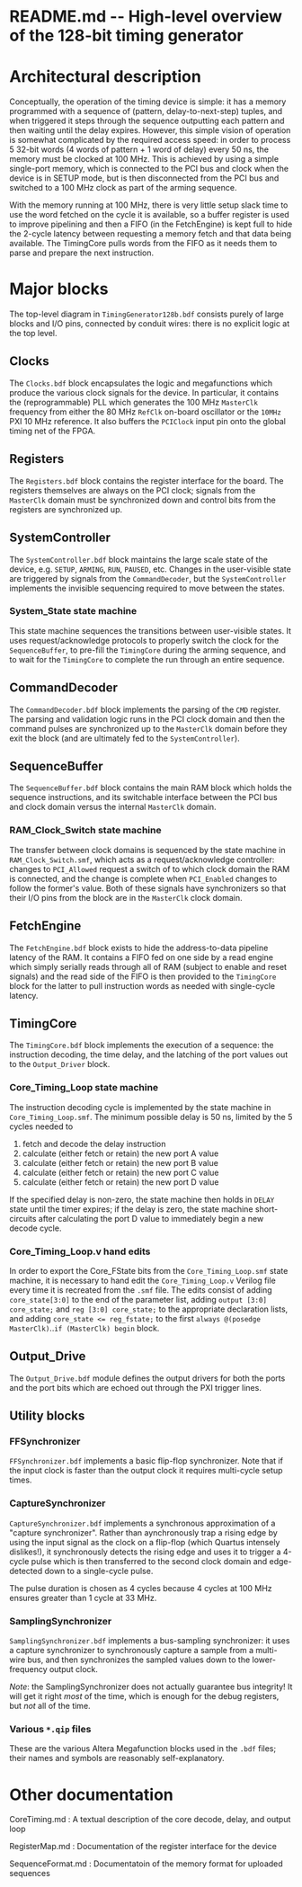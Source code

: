 README.md -- High-level overview of the 128-bit timing generator
================================================================

# Architectural description

Conceptually, the operation of the timing device is simple: it has a memory programmed
with a sequence of (pattern, delay-to-next-step) tuples, and when triggered it
steps through the sequence outputting each pattern and then waiting until the delay
expires. However, this simple vision of operation is somewhat complicated by the
required access speed: in order to process 5 32-bit words (4 words of pattern + 1 word
of delay) every 50 ns, the memory must be clocked at 100 MHz. This is achieved by using a
simple single-port memory, which is connected to the PCI bus and clock when the device
is in SETUP mode, but is then disconnected from the PCI bus and switched to a 100 MHz
clock as part of the arming sequence.

With the memory running at 100 MHz, there is very little setup slack time to use the
word fetched on the cycle it is available, so a buffer register is used to improve
pipelining and then a FIFO (in the FetchEngine) is kept full to hide the 2-cycle
latency between requesting a memory fetch and that data being available. The TimingCore
pulls words from the FIFO as it needs them to parse and prepare the next instruction.

# Major blocks

The top-level diagram in `TimingGenerator128b.bdf` consists purely of large blocks
and I/O pins, connected by conduit wires: there is no explicit logic at the top level.

## Clocks

The `Clocks.bdf` block encapsulates the logic and megafunctions which produce the various
clock signals for the device. In particular, it contains the (reprogrammable) PLL which
generates the 100 MHz `MasterClk` frequency from either the 80 MHz `RefClk` on-board
oscillator or the `10MHz` PXI 10 MHz reference. It also buffers the `PCIClock` input
pin onto the global timing net of the FPGA.

## Registers

The `Registers.bdf` block contains the register interface for the board. The registers
themselves are always on the PCI clock; signals from the `MasterClk` domain must be
synchronized down and control bits from the registers are synchronized up.

## SystemController

The `SystemController.bdf` block maintains the large scale state of the device, e.g.
`SETUP`, `ARMING`, `RUN`, `PAUSED`, etc. Changes in the user-visible state are triggered
by signals from the `CommandDecoder`, but the `SystemController` implements the invisible
sequencing required to move between the states.

### System_State state machine

This state machine sequences the transitions between user-visible states. It uses
request/acknowledge protocols to properly switch the clock for the `SequenceBuffer`,
to pre-fill the `TimingCore` during the arming sequence, and to wait for the `TimingCore`
to complete the run through an entire sequence.

## CommandDecoder

The `CommandDecoder.bdf` block implements the parsing of the `CMD` register. The parsing
and validation logic runs in the PCI clock domain and then the command pulses are
synchronized up to the `MasterClk` domain before they exit the block (and are ultimately
fed to the `SystemController`).

## SequenceBuffer

The `SequenceBuffer.bdf` block contains the main RAM block which holds the sequence instructions,
and its switchable interface between the PCI bus and clock domain versus the internal
`MasterClk` domain.

### RAM_Clock_Switch state machine

The transfer between clock domains is sequenced by the state machine in `RAM_Clock_Switch.smf`,
which acts as a request/acknowledge controller: changes to `PCI_Allowed` request a switch
of to which clock domain the RAM is connected, and the change is complete when `PCI_Enabled`
changes to follow the former's value. Both of these signals have synchronizers so that
their I/O pins from the block are in the `MasterClk` clock domain.

## FetchEngine

The `FetchEngine.bdf` block exists to hide the address-to-data pipeline latency of the RAM.
It contains a FIFO fed on one side by a read engine which simply serially reads through
all of RAM (subject to enable and reset signals) and the read side of the FIFO is then
provided to the `TimingCore` block for the latter to pull instruction words as needed with
single-cycle latency.

## TimingCore

The `TimingCore.bdf` block implements the execution of a sequence: the instruction decoding,
the time delay, and the latching of the port values out to the `Output_Driver` block.

### Core_Timing_Loop state machine

The instruction decoding cycle is implemented by the state machine in `Core_Timing_Loop.smf`.
The minimum possible delay is 50 ns, limited by the 5 cycles needed to

  1. fetch and decode the delay instruction
  2. calculate (either fetch or retain) the new port A value
  3. calculate (either fetch or retain) the new port B value
  4. calculate (either fetch or retain) the new port C value
  5. calculate (either fetch or retain) the new port D value

If the specified delay is non-zero, the state machine then holds in `DELAY` state until the
timer expires; if the delay is zero, the state machine short-circuits after calculating
the port D value to immediately begin a new decode cycle.

### Core_Timing_Loop.v hand edits

In order to export the Core\_FState bits from the `Core_Timing_Loop.smf` state machine,
it is necessary to hand edit the `Core_Timing_Loop.v` Verilog file every time it is
recreated from the `.smf` file. The edits consist of adding `core_state[3:0]` to the
end of the parameter list, adding `output [3:0] core_state;` and `reg [3:0] core_state;`
to the appropriate declaration lists, and adding `core_state <= reg_fstate;` to the
first `always @(posedge MasterClk)`..`if (MasterClk) begin` block.

## Output_Drive

The `Output_Drive.bdf` module defines the output drivers for both the ports and
the port bits which are echoed out through the PXI trigger lines.

## Utility blocks

### FFSynchronizer

`FFSynchronizer.bdf` implements a basic flip-flop synchronizer. Note that if
the input clock is faster than the output clock it requires multi-cycle setup times.

### CaptureSynchronizer

`CaptureSynchronizer.bdf` implements a synchronous approximation of a "capture synchronizer".
Rather than aynchronously trap a rising edge by using the input signal as the clock on a
flip-flop (which Quartus intensely dislikes!), it synchronously detects the rising edge
and uses it to trigger a 4-cycle pulse which is then transferred to the second clock
domain and edge-detected down to a single-cycle pulse.

The pulse duration is chosen as 4 cycles because 4 cycles at 100 MHz ensures greater than
1 cycle at 33 MHz.

### SamplingSynchronizer

`SamplingSynchronizer.bdf` implements a bus-sampling synchronizer: it uses a capture
synchronizer to synchronously capture a sample from a multi-wire bus, and then
synchronizes the sampled values down to the lower-frequency output clock.

_Note_: the SamplingSynchronizer does not actually guarantee bus integrity! It will
get it right _most_ of the time, which is enough for the debug registers, but _not_
all of the time.

### Various `*.qip` files

These are the various Altera Megafunction blocks used in the `.bdf` files; their names
and symbols are reasonably self-explanatory.

# Other documentation

CoreTiming.md
:  A textual description of the core decode, delay, and output loop

RegisterMap.md
:  Documentation of the register interface for the device

SequenceFormat.md
:  Documentatoin of the memory format for uploaded sequences

